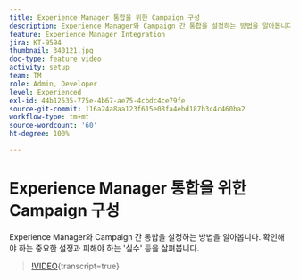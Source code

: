 ```yaml
---
title: Experience Manager 통합을 위한 Campaign 구성
description: Experience Manager와 Campaign 간 통합을 설정하는 방법을 알아봅니다. 확인해야 하는 중요한 설정과 피해야 하는 '실수' 등을 살펴봅니다.
feature: Experience Manager Integration
jira: KT-9594
thumbnail: 340121.jpg
doc-type: feature video
activity: setup
team: TM
role: Admin, Developer
level: Experienced
exl-id: 44b12535-775e-4b67-ae75-4cbdc4ce79fe
source-git-commit: 116a24a8aa123f615e08fa4ebd187b3c4c460ba2
workflow-type: tm+mt
source-wordcount: '60'
ht-degree: 100%

---
```


# Experience Manager 통합을 위한 Campaign 구성

Experience Manager와 Campaign 간 통합을 설정하는 방법을 알아봅니다. 확인해야 하는 중요한 설정과 피해야 하는 &#39;실수&#39; 등을 살펴봅니다.

>[!VIDEO](https://video.tv.adobe.com/v/340121?quality=12&learn=on){transcript=true}
